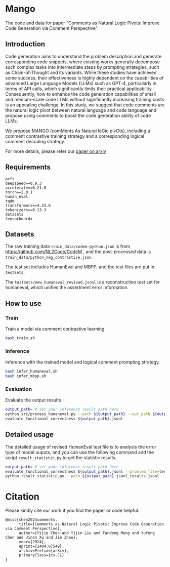# Mango
The code and data for paper "Comments as Natural Logic Pivots: Improve Code Generation via Comment Perspective". 

## Introduction
Code generation aims to understand the problem description and generate corresponding code snippets, where existing works generally decompose such complex tasks into intermediate steps by prompting strategies, such as Chain-of-Thought and its variants. While these studies have achieved some success, their effectiveness is highly dependent on the capabilities of advanced Large Language Models (LLMs) such as GPT-4, particularly in terms of API calls, which significantly limits their practical applicability.
Consequently, how to enhance the code generation capabilities of small and medium-scale code LLMs without significantly increasing training costs is an appealing challenge.
In this study, we suggest that code comments are the natural logic pivot between natural language and code language and propose using comments to boost the code generation ability of code LLMs.

We propose MANGO (comMents As Natural loGic pivOts), including a comment contrastive training strategy and a corresponding logical comment decoding strategy.

For more details, please refer our [paper on arxiv](https://arxiv.org/abs/2404.07549)

## Requirements
```
peft
deepspeed==0.9.3
accelerate==0.21.0
torch==2.0.1
human_eval 
tqdm
transformers==4.33.0 
tokenizers==0.13.3
datasets
tensorboardx
```
## Datasets
The raw training data  `train_data/codem-python.json` is from https://github.com/NL2Code/CodeM , and the post-processed data is `train_data/python_neg_contrastive.json`.

The test set includes HumanEval and MBPP, and the test files are put in `testsets`. 

The `testsets/new_humaneval_revised.jsonl` is a reconstruction test set for humaneval, which unifies the assertment  error information. 

## How to use
### Train
Train a model via comment contrastive learning
```bash
bash train.sh
```
### Inference
Inference with the trained model and logical comment prompting strategy.
```bash
bash infer_humaneval.sh
bash infer_mbpp.sh
```
### Evaluation
Evaluate the output results
```bash
output_path= # set your inference result path here
python src/process_humaneval.py --path ${output_path} --out_path ${output_path}.jsonl --add_prompt > eval_human.log
evaluate_functional_correctness ${output_path}.jsonl
```
## Detailed usage

The detailed usage of revised HumanEval test file is to analysis the error type of model ouputs, and you can use the following command and the script `result_statistic.py` to get the statistic results.
```bash
output_path= # set your inference result path here
evaluate_functional_correctness ${output_path}.jsonl --problem_file=testsets/new_humaneval_revised.jsonl 
python result_statistic.py --path ${output_path}.jsonl_results.jsonl
```
# Citation
Please kindly cite our work if you find the paper or code helpful.
```
@misc{chen2024comments,
      title={Comments as Natural Logic Pivots: Improve Code Generation via Comment Perspective}, 
      author={Yijie Chen and Yijin Liu and Fandong Meng and Yufeng Chen and Jinan Xu and Jie Zhou},
      year={2024},
      eprint={2404.07549},
      archivePrefix={arXiv},
      primaryClass={cs.CL}
}
```